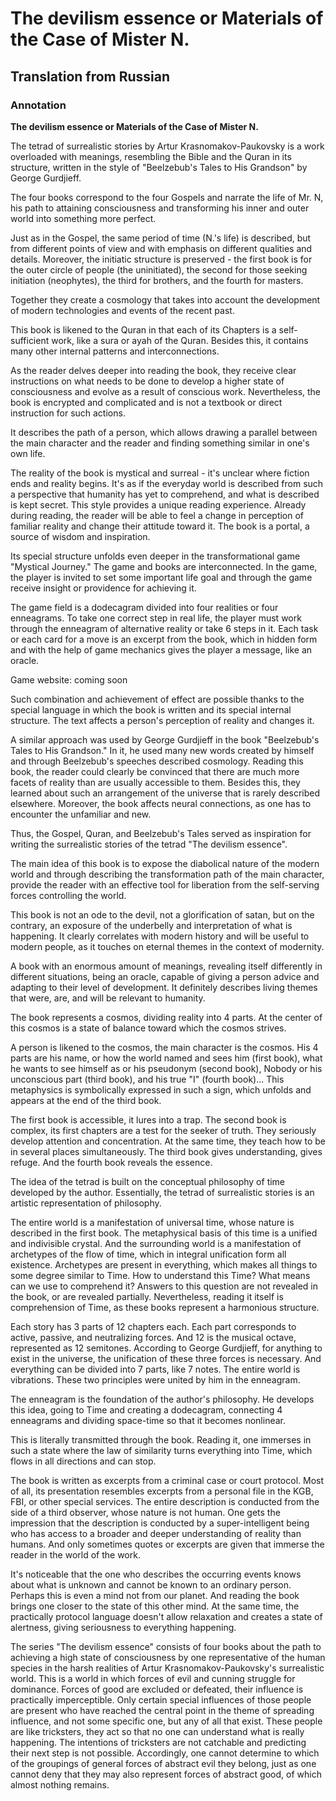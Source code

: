 <!-- © 2025 Artur Kraskov, Monada Dominion.
This work is licensed under a Creative Commons Attribution-NonCommercial-NoDerivatives 4.0 International License. -->


# The devilism essence or Materials of the Case of Mister N.
## Translation from Russian

### Annotation

**The devilism essence or Materials of the Case of Mister N.**

The tetrad of surrealistic stories by Artur Krasnomakov-Paukovsky is a work overloaded with meanings, resembling the Bible and the Quran in its structure, written in the style of "Beelzebub's Tales to His Grandson" by George Gurdjieff.

The four books correspond to the four Gospels and narrate the life of Mr. N, his path to attaining consciousness and transforming his inner and outer world into something more perfect.

Just as in the Gospel, the same period of time (N.'s life) is described, but from different points of view and with emphasis on different qualities and details. Moreover, the initiatic structure is preserved - the first book is for the outer circle of people (the uninitiated), the second for those seeking initiation (neophytes), the third for brothers, and the fourth for masters.

Together they create a cosmology that takes into account the development of modern technologies and events of the recent past.

This book is likened to the Quran in that each of its Chapters is a self-sufficient work, like a sura or ayah of the Quran. Besides this, it contains many other internal patterns and interconnections.

As the reader delves deeper into reading the book, they receive clear instructions on what needs to be done to develop a higher state of consciousness and evolve as a result of conscious work. Nevertheless, the book is encrypted and complicated and is not a textbook or direct instruction for such actions.

It describes the path of a person, which allows drawing a parallel between the main character and the reader and finding something similar in one's own life.

The reality of the book is mystical and surreal - it's unclear where fiction ends and reality begins. It's as if the everyday world is described from such a perspective that humanity has yet to comprehend, and what is described is kept secret. This style provides a unique reading experience. Already during reading, the reader will be able to feel a change in perception of familiar reality and change their attitude toward it. The book is a portal, a source of wisdom and inspiration.

Its special structure unfolds even deeper in the transformational game "Mystical Journey." The game and books are interconnected. In the game, the player is invited to set some important life goal and through the game receive insight or providence for achieving it.

The game field is a dodecagram divided into four realities or four enneagrams. To take one correct step in real life, the player must work through the enneagram of alternative reality or take 6 steps in it. Each task or each card for a move is an excerpt from the book, which in hidden form and with the help of game mechanics gives the player a message, like an oracle.

Game website: coming soon

Such combination and achievement of effect are possible thanks to the special language in which the book is written and its special internal structure. The text affects a person's perception of reality and changes it.

A similar approach was used by George Gurdjieff in the book "Beelzebub's Tales to His Grandson." In it, he used many new words created by himself and through Beelzebub's speeches described cosmology. Reading this book, the reader could clearly be convinced that there are much more facets of reality than are usually accessible to them. Besides this, they learned about such an arrangement of the universe that is rarely described elsewhere. Moreover, the book affects neural connections, as one has to encounter the unfamiliar and new.

Thus, the Gospel, Quran, and Beelzebub's Tales served as inspiration for writing the surrealistic stories of the tetrad "The devilism essence".

The main idea of this book is to expose the diabolical nature of the modern world and through describing the transformation path of the main character, provide the reader with an effective tool for liberation from the self-serving forces controlling the world.

This book is not an ode to the devil, not a glorification of satan, but on the contrary, an exposure of the underbelly and interpretation of what is happening. It clearly correlates with modern history and will be useful to modern people, as it touches on eternal themes in the context of modernity.

A book with an enormous amount of meanings, revealing itself differently in different situations, being an oracle, capable of giving a person advice and adapting to their level of development. It definitely describes living themes that were, are, and will be relevant to humanity.

The book represents a cosmos, dividing reality into 4 parts. At the center of this cosmos is a state of balance toward which the cosmos strives.

A person is likened to the cosmos, the main character is the cosmos. His 4 parts are his name, or how the world named and sees him (first book), what he wants to see himself as or his pseudonym (second book), Nobody or his unconscious part (third book), and his true "I" (fourth book)... This metaphysics is symbolically expressed in such a sign, which unfolds and appears at the end of the third book.

The first book is accessible, it lures into a trap. The second book is complex, its first chapters are a test for the seeker of truth. They seriously develop attention and concentration. At the same time, they teach how to be in several places simultaneously. The third book gives understanding, gives refuge. And the fourth book reveals the essence.

The idea of the tetrad is built on the conceptual philosophy of time developed by the author. Essentially, the tetrad of surrealistic stories is an artistic representation of philosophy.

The entire world is a manifestation of universal time, whose nature is described in the first book. The metaphysical basis of this time is a unified and indivisible crystal. And the surrounding world is a manifestation of archetypes of the flow of time, which in integral unification form all existence. Archetypes are present in everything, which makes all things to some degree similar to Time. How to understand this Time? What means can we use to comprehend it? Answers to this question are not revealed in the book, or are revealed partially. Nevertheless, reading it itself is comprehension of Time, as these books represent a harmonious structure.

Each story has 3 parts of 12 chapters each. Each part corresponds to active, passive, and neutralizing forces. And 12 is the musical octave, represented as 12 semitones. According to George Gurdjieff, for anything to exist in the universe, the unification of these three forces is necessary. And everything can be divided into 7 parts, like 7 notes. The entire world is vibrations. These two principles were united by him in the enneagram.

The enneagram is the foundation of the author's philosophy. He develops this idea, going to Time and creating a dodecagram, connecting 4 enneagrams and dividing space-time so that it becomes nonlinear.

This is literally transmitted through the book. Reading it, one immerses in such a state where the law of similarity turns everything into Time, which flows in all directions and can stop.

The book is written as excerpts from a criminal case or court protocol. Most of all, its presentation resembles excerpts from a personal file in the KGB, FBI, or other special services. The entire description is conducted from the side of a third observer, whose nature is not human. One gets the impression that the description is conducted by a super-intelligent being who has access to a broader and deeper understanding of reality than humans. And only sometimes quotes or excerpts are given that immerse the reader in the world of the work.

It's noticeable that the one who describes the occurring events knows about what is unknown and cannot be known to an ordinary person. Perhaps this is even a mind not from our planet. And reading the book brings one closer to the state of this other mind. At the same time, the practically protocol language doesn't allow relaxation and creates a state of alertness, giving seriousness to everything happening.

The series "The devilism essence" consists of four books about the path to achieving a high state of consciousness by one representative of the human species in the harsh realities of Artur Krasnomakov-Paukovsky's surrealistic world. This is a world in which forces of evil and cunning struggle for dominance. Forces of good are excluded or defeated, their influence is practically imperceptible. Only certain special influences of those people are present who have reached the central point in the theme of spreading influence, and not some specific one, but any of all that exist. These people are like tricksters, they act so that no one can understand what is really happening. The intentions of tricksters are not catchable and predicting their next step is not possible. Accordingly, one cannot determine to which of the groupings of general forces of abstract evil they belong, just as one cannot deny that they may also represent forces of abstract good, of which almost nothing remains.